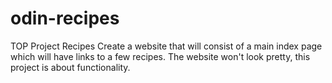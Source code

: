 # odin-recipes
TOP Project Recipes
Create a website that will consist of a main index page which will have links to a few recipes. The website won't look pretty, this project is about functionality.
